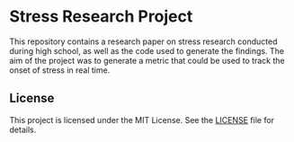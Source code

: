 # Stress Research Project

This repository contains a research paper on stress research conducted during high school, as well as the code used to generate the findings. The aim of the project was to generate a metric that could be used to track the onset of stress in real time.

## License
This project is licensed under the MIT License. See the [LICENSE](LICENSE) file for details.
